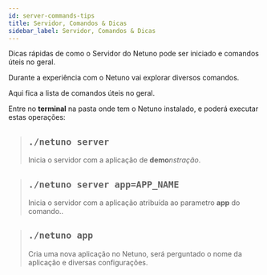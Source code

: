 ```yaml
---
id: server-commands-tips
title: Servidor, Comandos & Dicas
sidebar_label: Servidor, Comandos & Dicas
---
```


Dicas rápidas de como o Servidor do Netuno pode ser iniciado e comandos úteis no geral.

Durante a experiência com o Netuno vai explorar diversos comandos.

Aqui fica a lista de comandos úteis no geral.

Entre no **terminal** na pasta onde tem o Netuno instalado, e poderá executar estas operações:

> ## `./netuno server`
> Inicia o servidor com a aplicação de **demo**_nstração_.


> ## `./netuno server app=APP_NAME`
> Inicia o servidor com a aplicação atribuída ao parametro **app** do comando..

> ## `./netuno app`
> Cria uma nova aplicação no Netuno, será perguntado o nome da aplicação e diversas configurações.

